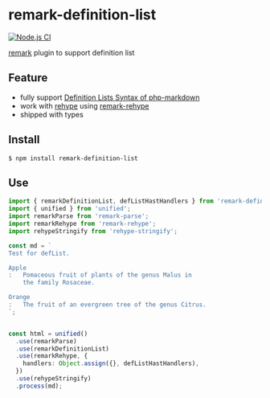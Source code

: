 # remark-definition-list

[![Node.js CI](https://github.com/wataru-chocola/remark-definition-list/actions/workflows/node.js.yml/badge.svg)](https://github.com/wataru-chocola/remark-definition-list/actions/workflows/node.js.yml)

[remark] plugin to support definition list

## Feature

* fully support [Definition Lists Syntax of php-markdown]
* work with [rehype] using [remark-rehype]
* shipped with types

[Definition Lists Syntax of php-markdown]: https://michelf.ca/projects/php-markdown/extra/#def-list
[remark]: https://github.com/remarkjs/remark
[rehype]: https://github.com/rehypejs/rehype
[remark-rehype]: https://github.com/remarkjs/remark-rehype
[mdast-util-definition-list]: https://github.com/wataru-chocola/mdast-util-definition-list

## Install

```console
$ npm install remark-definition-list
```

## Use

```typescript
import { remarkDefinitionList, defListHastHandlers } from 'remark-definition-list';
import { unified } from 'unified';
import remarkParse from 'remark-parse';
import remarkRehype from 'remark-rehype';
import rehypeStringify from 'rehype-stringify';

const md = `
Test for defList.

Apple
:   Pomaceous fruit of plants of the genus Malus in
    the family Rosaceae.

Orange
:   The fruit of an evergreen tree of the genus Citrus.
`;


const html = unified()
  .use(remarkParse)
  .use(remarkDefinitionList)
  .use(remarkRehype, {
    handlers: Object.assign({}, defListHastHandlers),
  })
  .use(rehypeStringify)
  .process(md);
```
